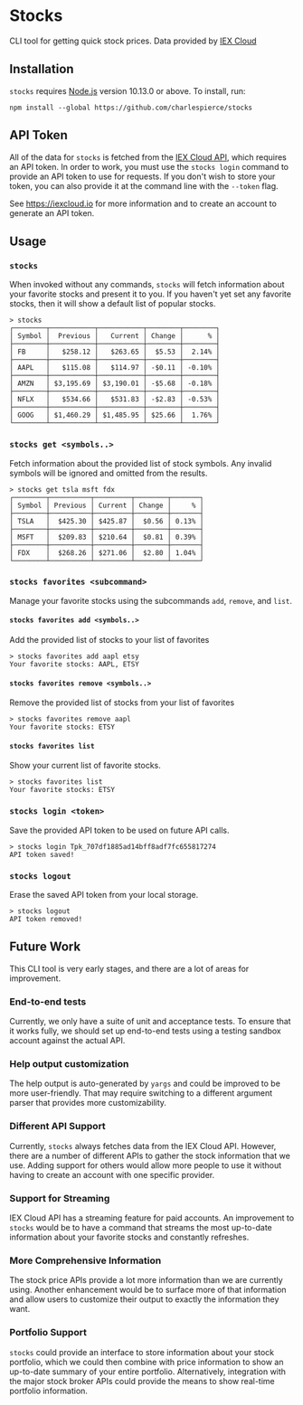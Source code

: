 # Stocks

CLI tool for getting quick stock prices. Data provided by [IEX Cloud](https://iexcloud.io)

## Installation

`stocks` requires [Node.js](https://nodejs.org) version 10.13.0 or above. To install, run:

```
npm install --global https://github.com/charlespierce/stocks
```

## API Token

All of the data for `stocks` is fetched from the [IEX Cloud API](https://iexcloud.io), which requires an API token. In order to work, you must use the `stocks login` command to provide an API token to use for requests. If you don't wish to store your token, you can also provide it at the command line with the `--token` flag.

See https://iexcloud.io for more information and to create an account to generate an API token.

## Usage

### `stocks`

When invoked without any commands, `stocks` will fetch information about your favorite stocks and present it to you. If you haven't yet set any favorite stocks, then it will show a default list of popular stocks.

```
> stocks
┌────────┬───────────┬───────────┬────────┬────────┐
│ Symbol │  Previous │   Current │ Change │      % │
├────────┼───────────┼───────────┼────────┼────────┤
│ FB     │   $258.12 │   $263.65 │  $5.53 │  2.14% │
├────────┼───────────┼───────────┼────────┼────────┤
│ AAPL   │   $115.08 │   $114.97 │ -$0.11 │ -0.10% │
├────────┼───────────┼───────────┼────────┼────────┤
│ AMZN   │ $3,195.69 │ $3,190.01 │ -$5.68 │ -0.18% │
├────────┼───────────┼───────────┼────────┼────────┤
│ NFLX   │   $534.66 │   $531.83 │ -$2.83 │ -0.53% │
├────────┼───────────┼───────────┼────────┼────────┤
│ GOOG   │ $1,460.29 │ $1,485.95 │ $25.66 │  1.76% │
└────────┴───────────┴───────────┴────────┴────────┘
```

### `stocks get <symbols..>`

Fetch information about the provided list of stock symbols. Any invalid symbols will be ignored and omitted from the results.

```
> stocks get tsla msft fdx
┌────────┬──────────┬─────────┬────────┬───────┐
│ Symbol │ Previous │ Current │ Change │     % │
├────────┼──────────┼─────────┼────────┼───────┤
│ TSLA   │  $425.30 │ $425.87 │  $0.56 │ 0.13% │
├────────┼──────────┼─────────┼────────┼───────┤
│ MSFT   │  $209.83 │ $210.64 │  $0.81 │ 0.39% │
├────────┼──────────┼─────────┼────────┼───────┤
│ FDX    │  $268.26 │ $271.06 │  $2.80 │ 1.04% │
└────────┴──────────┴─────────┴────────┴───────┘
```

### `stocks favorites <subcommand>`

Manage your favorite stocks using the subcommands `add`, `remove`, and `list`.

#### `stocks favorites add <symbols..>`

Add the provided list of stocks to your list of favorites

```
> stocks favorites add aapl etsy
Your favorite stocks: AAPL, ETSY
```

#### `stocks favorites remove <symbols..>`

Remove the provided list of stocks from your list of favorites

```
> stocks favorites remove aapl
Your favorite stocks: ETSY
```

#### `stocks favorites list`

Show your current list of favorite stocks.

```
> stocks favorites list
Your favorite stocks: ETSY
```

### `stocks login <token>`

Save the provided API token to be used on future API calls.

```
> stocks login Tpk_707df1885ad14bff8adf7fc655817274
API token saved!
```

### `stocks logout`

Erase the saved API token from your local storage.

```
> stocks logout
API token removed!
```

## Future Work

This CLI tool is very early stages, and there are a lot of areas for improvement.

### End-to-end tests

Currently, we only have a suite of unit and acceptance tests. To ensure that it works fully, we should set up end-to-end tests using a testing sandbox account against the actual API.

### Help output customization

The help output is auto-generated by `yargs` and could be improved to be more user-friendly. That may require switching to a different argument parser that provides more customizability.

### Different API Support

Currently, `stocks` always fetches data from the IEX Cloud API. However, there are a number of different APIs to gather the stock information that we use. Adding support for others would allow more people to use it without having to create an account with one specific provider.

### Support for Streaming

IEX Cloud API has a streaming feature for paid accounts. An improvement to `stocks` would be to have a command that streams the most up-to-date information about your favorite stocks and constantly refreshes.

### More Comprehensive Information

The stock price APIs provide a lot more information than we are currently using. Another enhancement would be to surface more of that information and allow users to customize their output to exactly the information they want.

### Portfolio Support

`stocks` could provide an interface to store information about your stock portfolio, which we could then combine with price information to show an up-to-date summary of your entire portfolio. Alternatively, integration with the major stock broker APIs could provide the means to show real-time portfolio information.

